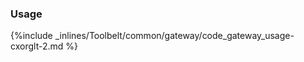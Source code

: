 <!-- post: -->


### Usage

{%include _inlines/Toolbelt/common/gateway/code_gateway_usage-cxorglt-2.md %}
